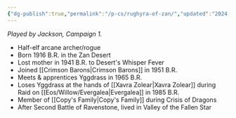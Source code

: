 ```yaml
---
{"dg-publish":true,"permalink":"/p-cs/rughyra-of-zan/","updated":"2024-12-23T13:43:56.706-05:00"}
---
```


*Played by Jackson, Campaign 1.*

- Half-elf arcane archer/rogue
- Born 1916 B.R. in the Zan Desert
- Lost mother in 1941 B.R. to Desert's Whisper Fever
- Joined [[Crimson Barons\|Crimson Barons]] in 1951 B.R.
- Meets & apprentices Yggdrass in 1965 B.R.
- Loses Yggdrass at the hands of [[Xavra Zolear\|Xavra Zolear]] during Raid on [[Eos/Willow/Evergalea\|Evergalea]] in 1985 B.R.
- Member of [[Copy's Family\|Copy's Family]] during Crisis of Dragons
- After Second Battle of Ravenstone, lived in Valley of the Fallen Star